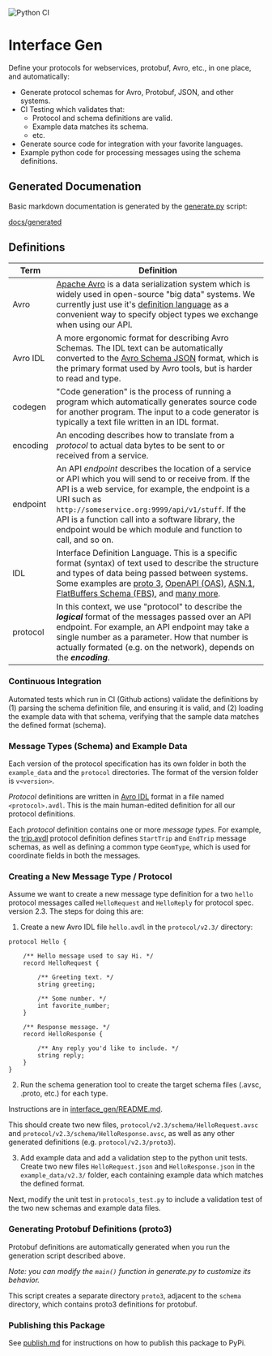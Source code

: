 
![Python CI](https://github.com/getditto/interface-gen/workflows/Python%20CI/badge.svg)

# Interface Gen

Define your protocols for webservices, protobuf, Avro, etc., in one place, and automatically:

- Generate protocol schemas for Avro, Protobuf, JSON, and other systems.
- CI Testing which validates that:
    - Protocol and schema definitions are valid.
    - Example data matches its schema.
    - etc.
- Generate source code for integration with your favorite languages.
- Example python code for processing messages using the schema definitions.


## Generated Documenation

Basic markdown documentation is generated by the [generate.py](interface_gen/generate.py) script:

[docs/generated](docs/generated/index.md)

## Definitions

| Term | Definition |
| --- | --- |
| Avro | [Apache Avro](http://https://avro.apache.org/) is a data serialization system which is widely used in open-source "big data" systems. We currently just use it's [definition language](https://avro.apache.org/docs/1.11.1/idl-language/) as a convenient way to specify object types we exchange when using our API. | 
| Avro IDL | A more ergonomic format for describing Avro Schemas. The IDL text can be automatically converted to the [Avro Schema JSON](https://avro.apache.org/docs/1.11.1/specification/) format, which is the primary format used by Avro tools, but is harder to read and type. |
| codegen | "Code generation" is the process of running a program which automatically generates source code for another program. The input to a code generator is typically a text file written in an IDL format. |
| encoding | An encoding describes how to translate from a *protocol* to actual data bytes to be sent to or received from a service. |
| endpoint | An API *endpoint* describes the location of a service or API which you will send to or receive from. If the API is a web service, for example, the endpoint is a URI such as `http://someservice.org:9999/api/v1/stuff`. If the API is a function call into a software library, the endpoint would be which module and function to call, and so on. |
| IDL | Interface Definition Language. This is a specific format (syntax) of text used to describe the structure and types of data being passed between systems. Some examples are [proto 3](https://protobuf.dev/programming-guides/proto3/), [OpenAPI (OAS)](https://swagger.io/specification/), [ASN.1](https://en.wikipedia.org/wiki/ASN.1), [FlatBuffers Schema (FBS)](https://flatbuffers.dev/flatbuffers_guide_writing_schema.html), and [many more](https://en.wikipedia.org/wiki/Interface_description_language). |
| protocol | In this context, we use "protocol" to describe the ***logical*** format of the messages passed over an API endpoint. For example, an API endpoint may take a single number as a parameter. How that number is actually formated (e.g. on the network), depends on the ***encoding***. |


### Continuous Integration

Automated tests which run in CI (Github actions) validate the definitions by
(1) parsing the schema definition file, and ensuring it is valid, and (2)
loading the example data with that schema, verifying that the sample data
matches the defined format (schema).

### Message Types (Schema) and Example Data

Each version of the protocol specification has its own folder in both the
`example_data` and the `protocol` directories. The format of the version folder
is `v<version>`.

*Protocol* definitions are written in
[Avro IDL](https://avro.apache.org/docs/1.11.1/specification/) format in a file
named `<protocol>.avdl`. This is the main human-edited definition for all our
protocol definitions.

Each *protocol* definition contains one or more *message types*. For example,
the [trip.avdl](protocol/v0.1-example/trip.avdl) protocol definition defines
`StartTrip` and `EndTrip` message schemas, as well as defining a common type
`GeomType`, which is used for coordinate fields in both the messages.

### Creating a New Message Type / Protocol

Assume we want to create a new message type definition for a two `hello`
protocol messages called `HelloRequest` and `HelloReply` for protocol spec.
version 2.3. The steps for doing this are:

1. Create a new Avro IDL file `hello.avdl` in the `protocol/v2.3/` directory:

```
protocol Hello {

    /** Hello message used to say Hi. */
    record HelloRequest {

        /** Greeting text. */
        string greeting;

        /** Some number. */
        int favorite_number;
    }

    /** Response message. */
    record HelloResponse {

        /** Any reply you'd like to include. */
        string reply;
    }
}
```

2. Run the schema generation tool to create the target schema files (.avsc, .proto, etc.)
for each type.

Instructions are in [interface_gen/README.md](interface_gen/README.md).

This should create two new files, `protocol/v2.3/schema/HelloRequest.avsc` and
`protocol/v2.3/schema/HelloResponse.avsc`, as well as any other generated
definitions (e.g. `protocol/v2.3/proto3`).

3. Add example data and add a validation step to the python unit tests. Create
two new files `HelloRequest.json` and `HelloResponse.json` in the
`example_data/v2.3/` folder, each containing example data which matches the
defined format.

 Next, modify the unit test in `protocols_test.py` to include a
 validation test of the two new schemas and example data files.

### Generating Protobuf Definitions (proto3)

Protobuf definitions are automatically generated when you run the generation
script described above.

*Note: you can modify the `main()` function in generate.py to customize its behavior.*

This script creates a separate directory `proto3`, adjacent to the `schema`
directory, which contains proto3 definitions for protobuf.

### Publishing this Package

See [publish.md](publish.md) for instructions on how to publish this package to PyPi.
